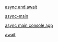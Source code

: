 [async and await](https://docs.microsoft.com/en-us/dotnet/csharp/programming-guide/concepts/async/walkthrough-accessing-the-web-by-using-async-and-await)

[async-main](https://docs.microsoft.com/en-us/dotnet/csharp/language-reference/proposals/csharp-7.1/async-main)

[async main console app](https://stackoverflow.com/questions/9208921/cant-specify-the-async-modifier-on-the-main-method-of-a-console-app)

[await](https://docs.microsoft.com/en-us/dotnet/csharp/language-reference/operators/await)
